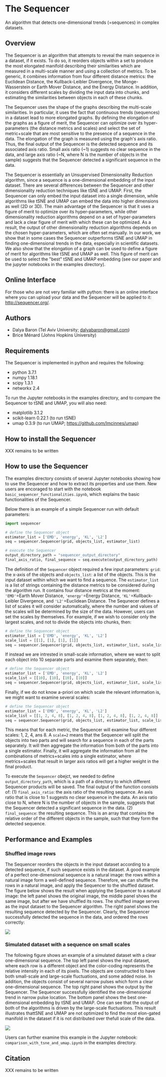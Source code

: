 # The Sequencer
An algorithm that detects one-dimensional trends (=sequences) in complex datasets. 

## Overview
The Sequencer is an algorithm that attempts to reveal the main sequence in a dataset, if it exists.  To do so, it reorders objects within a set to produce the most elongated manifold describing their similarities which are measured in a multi-scale manner and using a collection of metrics. To be generic, it combines information from four different distance metrics: the Euclidean Distance, the Kullback-Leibler Divergence, the Monge-Wasserstein or Earth Mover Distance, and the Energy Distance. In addition, it considers different scales by dividing the input data into chunks, and estimating the similarities between objects in each of these chunks. 

The Sequencer uses the shape of the graphs describing the multi-scale similarities. In particular, it uses the fact that continuous trends (sequences) in a dataset lead to more elongated graphs. By defining the elongation of the graphs as a figure of merit, the Sequencer can optimize over its hyper-parameters (the distance metrics and scales) and select the set of metric+scale that are most sensitive to the presence of a sequence in the data. The elongation of the graph is measured using the graph's axis ratio. Thus, the final output of the Sequencer is the detected sequence and its associated axis ratio. Small axis ratio (~1) suggests no clear sequence in the data, and large axis ratio (~N, where N is the number of objects in the sample) suggests that the Sequencer detected a significant sequence in the data. 

The Sequencer is essentially an Unsupervised Dimensionality Reduction algorithm, since a sequence is a one-dimensional embedding of the input dataset. There are several differences between the Sequencer and other dimensionality reduction techniques like tSNE and UMAP. First, the Sequencer can only embed the input dataset into a single dimension, while algorithms like tSNE and UMAP can embed the data into higher dimensions as well (2D or 3D). The main advantage of the Sequencer is that it uses a figure of merit to optimize over its hyper-parameters, while other dimensionality reduction algorithms depend on a set of hyper-parameters and lack a clear figure of merit with which these can be optimized. As a result, the output of other dimensionality reduction algorithms depends on the chosen hyper-parameters, which are often set manually. In our work, we show that in some cases the Sequencer outperforms tSNE and UMAP in finding one-dimensional trends in the data, especially in scientific datasets. We also show that the elongation of a graph can be used to define a figure of merit for algorithms like tSNE and UMAP as well. This figure of merit can be used to select the "best" tSNE and UMAP embedding (see our paper and the jupyter notebooks in the examples directory).

## Online Interface
For those who are not very familiar with python: there is an online interface where you can upload your data and the Sequencer will be applied to it: http://sequencer.org/.

## Authors
* Dalya Baron (Tel Aviv University; dalyabaron@gmail.com)
* Brice Ménard (Johns Hopkins University)

## Requirements
The Sequencer is implemented in python and requires the following:
* python 3.7.1
* numpy 1.18.1
* scipy 1.3.1
* networkx 2.4

To run the Jupyter notebooks in the examples directory, and to compare the Sequencer to tSNE and UMAP, you will also need:
* matplotlib 3.1.2
* scikit-learn 0.22.1 (to run tSNE)
* umap 0.3.9 (to run UMAP; https://github.com/lmcinnes/umap)

## How to install the Sequencer 
XXX remains to be written

## How to use the Sequencer
The examples directory consists of several Jupyter notebooks showing how to use the Sequencer and how to extract its properties and use them. New users are encoraged to start with the notebook `basic_sequencer_functionalities.ipynb`, which explains the basic functionalities of the Sequencer.

Below there is an example of a simple Sequencer run with default parameters:
```python
import sequencer

# define the Sequencer object
estimator_list = ['EMD', 'energy', 'KL', 'L2']
seq = sequencer.Sequencer(grid, objects_list, estimator_list)

# execute the Sequencer
output_directory_path = "sequencer_output_directory"
final_axis_ratio, final_sequence = seq.execute(output_directory_path)
```
The definition of the `Sequencer` object required a few input parameters: `grid`: the x-axis of the objects and `objects_list`: a list of the objects. This is the input dataset within which we want to find a sequence. The `estimator_list` is a list of strings containing the distance metrics to be considered during the algorithm run. It contains four distance metrics at the moment: `'EMD'`=Earth Mover Distance, `'energy'`=Energy Distance, `'KL'`=Kullback-Leibler Divergence, and `'L2'`=Euclidean Distance. The Sequnecer defines a list of scales it will consider automatically, where the number and values of the scales will be determined by the size of the data. However, users can set the scales by themselves. For example, if we wish to consider only the largest scales, and not to divide the objects into chunks, then:
```python
# define the Sequencer object
estimator_list = ['EMD', 'energy', 'KL', 'L2']
scale_list = [[1], [1], [1], [1]]
seq = sequencer.Sequencer(grid, objects_list, estimator_list, scale_list)
```
If instead we are intrested in small-scale information, where we want to split each object into 10 separate parts and examine them separately, then:
```python
# define the Sequencer object
estimator_list = ['EMD', 'energy', 'KL', 'L2']
scale_list = [[10], [10], [10], [10]]
seq = sequencer.Sequencer(grid, objects_list, estimator_list, scale_list)
```
Finally, if we do not know a-priori on which scale the relevant information is, we might want to examine several scales:
```python
# define the Sequencer object
estimator_list = ['EMD', 'energy', 'KL', 'L2']
scale_list = [[1, 2, 4, 8], [1, 2, 4, 8], [1, 2, 4, 8], [1, 2, 4, 8]]
seq = sequencer.Sequencer(grid, objects_list, estimator_list, scale_list)
```
This means that for each metric, the Sequencer will examine four different scales: 1, 2, 4, ans 8. A `scale=2` means that the Sequencer will split the objects into two parts and will search for a sequence in each of the parts separately. It will then aggregate the information from both of the parts into a single estimator. Finally, it will aggregate the information from all the combinations of metrics+scales into a single estimator, where metrics+scales that result in larger axis ratios will get a higher weight in the final product.

To execute the `Sequencer` obejct, we needed to define `output_directory_path`, which is a path of a directory to which different Sequencer products will be saved. The final output of the function consists of: (1) `final_axis_ratio`: the axis ratio of the resulting sequence. An axis ratio that is close to 1 suggests no clear sequence in the data. An axis ratio close to N, where N is the number of objects in the sample, suggests that the Sequencer detected a significant sequence in the data. (2) `final_sequence`: the resulting sequence. This is an array that contains the relative order of the different objects in the sample, such that they form the detected sequence.

## Performance and Examples
### Shuffled image rows
The Sequencer reorders the objects in the input dataset according to a detected sequence, if such sequence exists in the dataset. A good example of a perfect one-dimensional sequence is a natural image: the rows within a natural image form a well-defined sequence. Therefore, we can shuffle the rows in a natural image, and apply the Sequencer to the shuffled dataset. 
The figure below shows the result when applying the Sequencer to a natural image: the left panel shows the original image, the middle panel shows the same image, but after we have shuffled its rows. The shuffled image serves as the input dataset to the Sequencer algorithm. The right panel shows the resulting sequence detected by the Sequencer. Clearly, the Sequencer successfully detected the sequence in the data, and ordered the rows correctly:

![](images/natural_image_example.png)

### Simulated dataset with a sequence on small scales
The following figure shows an example of a simulated dataset with a clear one-dimensional sequence. The top left panel shows the input dataset, where each row is a different object and the color-coding represents the relative intensity in each of its pixels. The objects are constructed to have both small-scale and large-scale fluctuations, and some added noise. In addition, the objects consist of several narrow pulses which form a clear one-dimensional sequence. The top right panel shows the output by the Sequencer. The Sequencer successfully identified the one-dimensional trend in narrow pulse location. The bottom panel shows the best one-dimensional embedding by tSNE and UMAP. One can see that the output of both of the algorithms is driven by the large-scale fluctuations. This result illustrates thattSNE and UMAP are not optimized to find the most elon-gated manifold in the dataset if it is not distributed over thefull scale of the data.

![](images/synthetic_data_seq_box_plots.png)

Users can further examine this example in the Jupyter notebook: `comparison_with_tsne_and_umap.ipynb` in the examples directory.

## Citation 
XXX remains to be written
